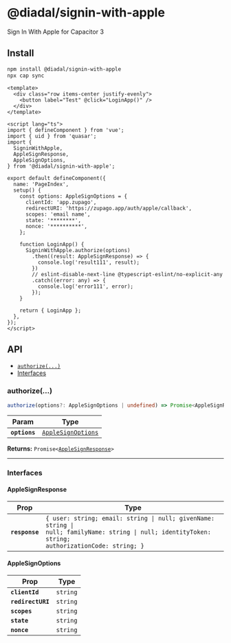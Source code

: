 # @diadal/signin-with-apple

Sign In With Apple for Capacitor 3

## Install

```bash
npm install @diadal/signin-with-apple
npx cap sync
```

```vue
<template>
  <div class="row items-center justify-evenly">
    <button label="Test" @click="LoginApp()" />
  </div>
</template>

<script lang="ts">
import { defineComponent } from 'vue';
import { uid } from 'quasar';
import {
  SigninWithApple,
  AppleSignResponse,
  AppleSignOptions,
} from '@diadal/signin-with-apple';

export default defineComponent({
  name: 'PageIndex',
  setup() {
    const options: AppleSignOptions = {
      clientId: 'app.zupago',
      redirectURI: 'https://zupago.app/auth/apple/callback',
      scopes: 'email name',
      state: '********',
      nonce: '**********',
    };

    function LoginApp() {
      SigninWithApple.authorize(options)
        .then((result: AppleSignResponse) => {
          console.log('result111', result);
        })
        // eslint-disable-next-line @typescript-eslint/no-explicit-any
        .catch((error: any) => {
          console.log('error111', error);
        });
    }

    return { LoginApp };
  },
});
</script>

```

## API

<docgen-index>

* [`authorize(...)`](#authorize)
* [Interfaces](#interfaces)

</docgen-index>

<docgen-api>
<!--Update the source file JSDoc comments and rerun docgen to update the docs below-->

### authorize(...)

```typescript
authorize(options?: AppleSignOptions | undefined) => Promise<AppleSignResponse>
```

| Param         | Type                                                          |
| ------------- | ------------------------------------------------------------- |
| **`options`** | <code><a href="#applesignoptions">AppleSignOptions</a></code> |

**Returns:** <code>Promise&lt;<a href="#applesignresponse">AppleSignResponse</a>&gt;</code>

--------------------


### Interfaces


#### AppleSignResponse

| Prop           | Type                                                                                                                                                           |
| -------------- | -------------------------------------------------------------------------------------------------------------------------------------------------------------- |
| **`response`** | <code>{ user: string; email: string \| null; givenName: string \| null; familyName: string \| null; identityToken: string; authorizationCode: string; }</code> |


#### AppleSignOptions

| Prop              | Type                |
| ----------------- | ------------------- |
| **`clientId`**    | <code>string</code> |
| **`redirectURI`** | <code>string</code> |
| **`scopes`**      | <code>string</code> |
| **`state`**       | <code>string</code> |
| **`nonce`**       | <code>string</code> |

</docgen-api>
